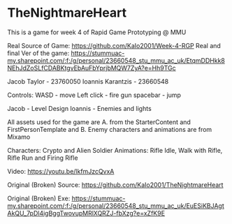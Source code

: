 # TheNightmareHeart
 This is a game for week 4 of Rapid Game Prototyping @ MMU


Real Source of Game: https://github.com/KaIo2001/Week-4-RGP
Real and final Ver of the game: https://stummuac-my.sharepoint.com/:f:/g/personal/23660548_stu_mmu_ac_uk/EtqmDDHkk8NEhJdZoSLfCDABKtgvEbAuFbYprjbMQW7ZyA?e=Hh9TGc


Jacob Taylor - 23760050
Ioannis Karantzis - 23660548

Controls: 
WASD - move
Left click -  fire gun
spacebar - jump

Jacob - Level Design
Ioannis - Enemies and lights

All assets used for the game are 
A. from the StarterContent and FirstPersonTemplate and 
B. Enemy characters and animations are from Mixamo

Characters: Crypto and Alien Soldier
Animations: Rifle Idle, Walk with Rifle, Rifle Run and Firing Rifle

Video: https://youtu.be/lkfmJzcQvxA

Original (Broken) Source: https://github.com/KaIo2001/TheNightmareHeart

Original (Broken) Exe: https://stummuac-my.sharepoint.com/:f:/g/personal/23660548_stu_mmu_ac_uk/EuESiKBJAgtAkQU_7pDl4igBggTwovupMRlXQRZJ-fbXzg?e=xZfK9E
